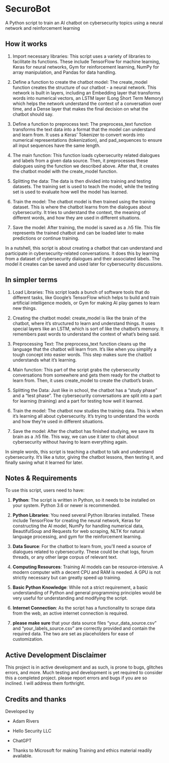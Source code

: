 # SecuroBot
A Python script to train an AI chatbot on cybersecurity topics using a neural network and reinforcement learning

## How it works

1.	Import necessary libraries: This script uses a variety of libraries to facilitate its functions. These include TensorFlow for machine learning, Keras for neural networks, Gym for reinforcement learning, NumPy for array manipulation, and Pandas for data handling.

2.	Define a function to create the chatbot model: The create_model function creates the structure of our chatbot - a neural network. This network is built in layers, including an Embedding layer that transforms words into numerical vectors, an LSTM layer (Long Short Term Memory) which helps the network understand the context of a conversation over time, and a Dense layer that makes the final decision on what the chatbot should say.

3.	Define a function to preprocess text: The preprocess_text function transforms the text data into a format that the model can understand and learn from. It uses a Keras’ Tokenizer to convert words into numerical representations (tokenization), and pad_sequences to ensure all input sequences have the same length.

4.	The main function: This function loads cybersecurity related dialogues and labels from a given data source. Then, it preprocesses these dialogues using the function we described above. After that, it creates the chatbot model with the create_model function.

5.	Splitting the data: The data is then divided into training and testing datasets. The training set is used to teach the model, while the testing set is used to evaluate how well the model has learned.

6.	Train the model: The chatbot model is then trained using the training dataset. This is where the chatbot learns from the dialogues about cybersecurity. It tries to understand the context, the meaning of different words, and how they are used in different situations.

7.	Save the model: After training, the model is saved as a .h5 file. This file represents the trained chatbot and can be loaded later to make predictions or continue training.

In a nutshell, this script is about creating a chatbot that can understand and participate in cybersecurity-related conversations. It does this by learning from a dataset of cybersecurity dialogues and their associated labels. The model it creates can be saved and used later for cybersecurity discussions.

## In simpler terms 

1.	Load Libraries: This script loads a bunch of software tools that do different tasks, like Google’s TensorFlow which helps to build and train artificial intelligence models, or Gym for making AI play games to learn new things.

2.	Creating the chatbot model: create_model is like the brain of the chatbot, where it’s structured to learn and understand things. It uses special layers like an LSTM, which is sort of like the chatbot’s memory. It remembers past words to understand the context of what’s being said.

3.	Preprocessing Text: The preprocess_text function cleans up the language that the chatbot will learn from. It’s like when you simplify a tough concept into easier words. This step makes sure the chatbot understands what it’s learning.

4.	Main function: This part of the script grabs the cybersecurity conversations from somewhere and gets them ready for the chatbot to learn from. Then, it uses create_model to create the chatbot’s brain.

5.	Splitting the Data: Just like in school, the chatbot has a “study phase” and a “test phase”. The cybersecurity conversations are split into a part for learning (training) and a part for testing how well it learned.

6.	Train the model: The chatbot now studies the training data. This is when it’s learning all about cybersecurity. It’s trying to understand the words and how they’re used in different situations.

7.	Save the model: After the chatbot has finished studying, we save its brain as a .h5 file. This way, we can use it later to chat about cybersecurity without having to learn everything again.

In simple words, this script is teaching a chatbot to talk and understand cybersecurity. It’s like a tutor, giving the chatbot lessons, then testing it, and finally saving what it learned for later.

## Notes & Requirements

To use this script, users need to have:

1. **Python**: The script is written in Python, so it needs to be installed on your system. Python 3.6 or newer is recommended.

2. **Python Libraries**: You need several Python libraries installed. These include TensorFlow for creating the neural network, Keras for constructing the AI model, NumPy for handling numerical data, BeautifulSoup and Requests for web scraping, NLTK for natural language processing, and gym for the reinforcement learning.

3. **Data Source**: For the chatbot to learn from, you'll need a source of dialogues related to cybersecurity. These could be chat logs, forum threads, or any other large corpus of relevant text.

4. **Computing Resources**: Training AI models can be resource-intensive. A modern computer with a decent CPU and RAM is needed. A GPU is not strictly necessary but can greatly speed up training.

5. **Basic Python Knowledge**: While not a strict requirement, a basic understanding of Python and general programming principles would be very useful for understanding and modifying the script.

6. **Internet Connection**: As the script has a functionality to scrape data from the web, an active internet connection is required.

7. **please make sure** that your data source files “your_data_source.csv” and “your_labels_source.csv” are correctly provided and contain the required data.
The two are set as placeholders for
ease of customization.

## Active Development Disclaimer

This project is in active development
and as such, is prone to bugs, glitches
errors, and more. Much testing and 
development is yet required to consider
this a completed project. please report
errors and bugs if you are so inclined. 
I will address them forthright.

## Credits and thanks

Developed by 
- Adam Rivers
- Hello Security LLC
- ChatGPT

- Thanks to Microsoft for making
  Training and ethics material
  readily available. 
